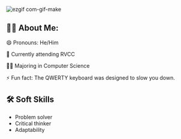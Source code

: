 ![ezgif com-gif-make](https://user-images.githubusercontent.com/112777514/189000403-fe49d8d1-0fb3-48e2-8198-1d3e1279b932.gif)
## 🙋‍♂️ About Me:



😄 Pronouns: He/Him

🏫 Currently attending RVCC

👩‍💻 Majoring in Computer Science

⚡️ Fun fact: The QWERTY keyboard was designed to slow you down.



## 🛠 Soft Skills

* Problem solver 
* Critical thinker
* Adaptability

